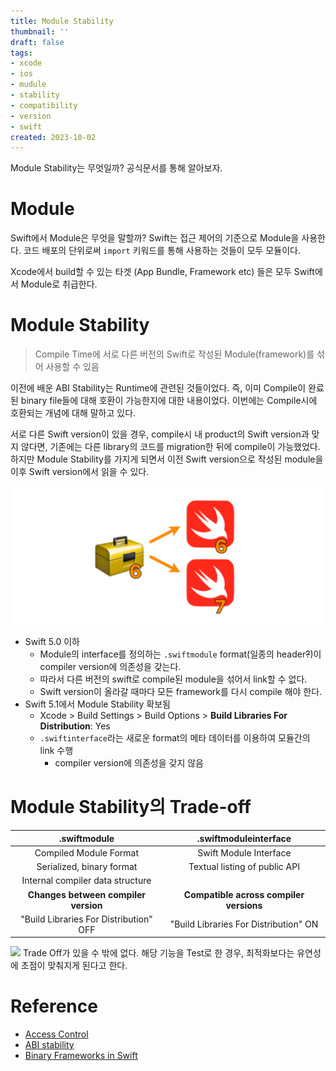 ```yaml
---
title: Module Stability
thumbnail: ''
draft: false
tags:
- xcode
- ios
- mudule
- stability
- compatibility
- version
- swift
created: 2023-10-02
---
```


Module Stability는 무엇일까? 공식문서를 통해 알아보자.

# Module

Swift에서 Module은 무엇을 말할까? Swift는 접근 제어의 기준으로 Module을 사용한다. 코드 배포의 단위로써 `import` 키워드를 통해 사용하는 것들이 모두 모듈이다.

Xcode에서 build할 수 있는 타겟 (App Bundle, Framework etc) 들은 모두 Swift에서 Module로 취급한다.

# Module Stability

 > 
 > Compile Time에 서로 다른 버전의 Swift로 작성된 Module(framework)를 섞어 사용할 수 있음

이전에 배운 ABI Stability는 Runtime에 관련된 것들이었다. 즉, 이미 Compile이 완료된 binary file들에 대해 호환이 가능한지에 대한 내용이었다. 이번에는 Compile시에 호환되는 개념에 대해 말하고 있다.

서로 다른 Swift version이 있을 경우, compile시 내 product의 Swift version과 맞지 않다면, 기존에는 다른 library의 코드를 migration한 뒤에 compile이 가능했었다. 하지만 Module Stability를 가지게 되면서 이전 Swift version으로 작성된 module을 이후 Swift version에서 읽을 수 있다.

![](Assets/XcodeProject_07_Module_Stability_0.png)

* Swift 5.0 이하
  * Module의 interface를 정의하는 `.swiftmodule` format(일종의 header~~?~~)이 compiler version에 의존성을 갖는다.
  * 따라서 다른 버전의 swift로 compile된 module을 섞어서 link할 수 없다.
  * Swift version이 올라갈 때마다 모든 framework를 다시 compile 해야 한다.
* Swift 5.1에서 Module Stability 확보됨
  * Xcode > Build Settings > Build Options > **Build Libraries For Distribution**: Yes
  * `.swiftinterface`라는 새로운 format의 메타 데이터를 이용하여 모듈간의 link 수행
    * compiler version에 의존성을 갖지 않음

# Module Stability의 Trade-off

|.swiftmodule|.swiftmoduleinterface|
|:----------:|:-------------------:|
|Compiled Module Format|Swift Module Interface|
|Serialized, binary format|Textual listing of public API|
|Internal compiler data structure<br />
**Changes between compiler version**|**Compatible across compiler versions**|
|"Build Libraries For Distribution" OFF|"Build Libraries For Distribution" ON|

![](Pasted%20image%2020231002133542.png)
Trade Off가 있을 수 밖에 없다. 해당 기능을 Test로 한 경우, 최적화보다는 유연성에 초점이 맞춰지게 된다고 한다.

# Reference

* [Access Control](https://docs.swift.org/swift-book/LanguageGuide/AccessControl.html)
* [ABI stability](https://zeddios.tistory.com/654)
* [Binary Frameworks in Swift](https://developer.apple.com/videos/play/wwdc2019/416/)
